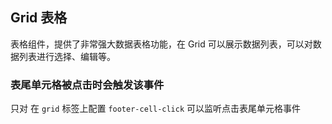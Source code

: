 <div class="demo-header">
<p class="overviewicon">
  <span class="wapi-list-form"/>
</p>

## Grid 表格

<nova-uxlink widget-name="Grid"></nova-uxlink>

表格组件，提供了非常强大数据表格功能，在 Grid 可以展示数据列表，可以对数据列表进行选择、编辑等。
</div>

### 表尾单元格被点击时会触发该事件

只对 在 `grid` 标签上配置 `footer-cell-click` 可以监听点击表尾单元格事件

<nova-demo-view link="grid/event/footer-cell-click-event"></nova-demo-view>

<br>
